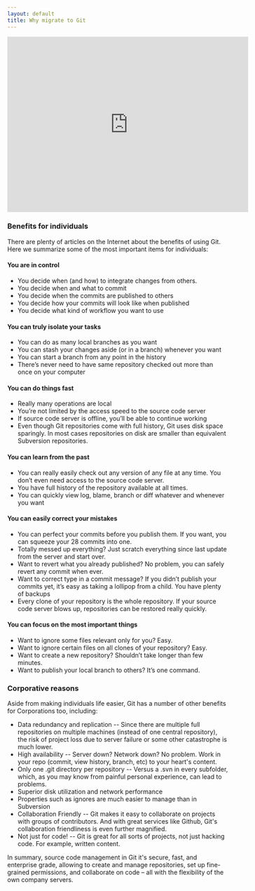 ```yaml
---
layout: default
title: Why migrate to Git
---
```


<iframe src="http://prezi.com/embed/o3oij020l_oc/?bgcolor=ffffff&amp;lock_to_path=0&amp;autoplay=0&amp;autohide_ctrls=0&amp;features=undefined&amp;disabled_features=undefined" width="550" height="400" frameBorder="0">Prezi iframe (this content is required for markdown parsing)</iframe>

### Benefits for individuals
There are plenty of articles on the Internet about the benefits of using Git. Here we summarize some of the most important items for individuals:

#### You are in control
* You decide when (and how) to integrate changes from others.
* You decide when and what to commit
* You decide when the commits are published to others
* You decide how your commits will look like when published
* You decide what kind of workflow you want to use

#### You can truly isolate your tasks
* You can do as many local branches as you want
* You can stash your changes aside (or in a branch) whenever you want
* You can start a branch from any point in the history
* There’s never need to have same repository checked out more than once on your computer

#### You can do things fast
* Really many operations are local
* You’re not limited by the access speed to the source code server
* If source code server is offline, you’ll be able to continue working
* Even though Git repositories come with full history, Git uses disk space sparingly. In most cases repositories on disk are smaller than equivalent Subversion repositories.

#### You can learn from the past
* You can really easily check out any version of any file at any time. You don’t even need access to the source code server.
* You have full history of the repository available at all times.
* You can quickly view log, blame, branch or diff whatever and whenever you want

#### You can easily correct your mistakes
* You can perfect your commits before you publish them. If you want, you can squeeze your 28 commits into one.
* Totally messed up everything? Just scratch everything since last update from the server and start over.
* Want to revert what you already published? No problem, you can safely revert any commit when ever.
* Want to correct type in a commit message? If you didn’t publish your commits yet, it’s easy as taking a lollipop from a child.
You have plenty of backups
* Every clone of your repository is the whole repository. If your source code server blows up, repositories can be restored really quickly.

#### You can focus on the most important things
* Want to ignore some files relevant only for you? Easy.
* Want to ignore certain files on all clones of your repository? Easy.
* Want to create a new repository? Shouldn’t take longer than few minutes.
* Want to publish your local branch to others? It’s one command.

### Corporative reasons
Aside from making individuals life easier, Git has a number of other benefits for Corporations too, including:
* Data redundancy and replication -- Since there are multiple full repositories on multiple machines (instead of one central repository), the risk of project loss due to server failure or some other catastrophe is much lower.
* High availability -- Server down? Network down? No problem. Work in your repo (commit, view history, branch, etc) to your heart's content. 
* Only one .git directory per repository -- Versus a .svn in every subfolder, which, as you may know from painful personal experience, can lead to problems.
* Superior disk utilization and network performance
* Properties such as ignores are much easier to manage than in Subversion
* Collaboration Friendly -- Git makes it easy to collaborate on projects with groups of contributors. And with great services like Github, Git's collaboration friendliness is even further magnified.
* Not just for code! -- Git is great for all sorts of projects, not just hacking code. For example, written content.

In summary, source code management in Git it's secure, fast, and enterprise grade, allowing to create and manage repositories, set up fine-grained permissions, and collaborate on code – all with the flexibility of the own company servers.


<!--
TODO:

* Basic introduction
    * What is a version control system
    * centralized vs distributed
    * Git
    * GitHub
-->
